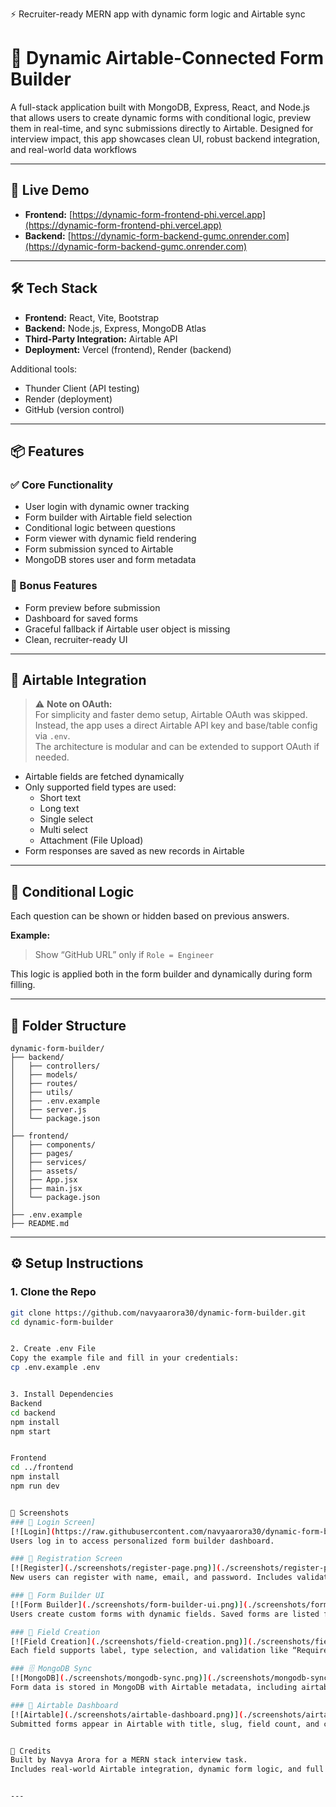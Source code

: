 ⚡️ Recruiter-ready MERN app with dynamic form logic and Airtable sync

# 🧠 Dynamic Airtable-Connected Form Builder

A full-stack application built with MongoDB, Express, React, and Node.js that allows users to create dynamic forms with conditional logic, preview them in real-time, and sync submissions directly to Airtable. Designed for interview impact, this app showcases clean UI, robust backend integration, and real-world data workflows

---

## 🚀 Live Demo

- **Frontend:** [https://dynamic-form-frontend-phi.vercel.app](https://dynamic-form-frontend-phi.vercel.app)
- **Backend:** [https://dynamic-form-backend-gumc.onrender.com](https://dynamic-form-backend-gumc.onrender.com)

---

## 🛠 Tech Stack

- **Frontend:** React, Vite, Bootstrap
- **Backend:** Node.js, Express, MongoDB Atlas
- **Third-Party Integration:** Airtable API
- **Deployment:** Vercel (frontend), Render (backend)

Additional tools:

- Thunder Client (API testing)
- Render (deployment)
- GitHub (version control)

---

## 📦 Features

### ✅ Core Functionality

- User login with dynamic owner tracking
- Form builder with Airtable field selection
- Conditional logic between questions
- Form viewer with dynamic field rendering
- Form submission synced to Airtable
- MongoDB stores user and form metadata

### 🎁 Bonus Features

- Form preview before submission
- Dashboard for saved forms
- Graceful fallback if Airtable user object is missing
- Clean, recruiter-ready UI

---

## 🔐 Airtable Integration

> ⚠️ **Note on OAuth:**  
> For simplicity and faster demo setup, Airtable OAuth was skipped.  
> Instead, the app uses a direct Airtable API key and base/table config via `.env`.  
> The architecture is modular and can be extended to support OAuth if needed.

- Airtable fields are fetched dynamically
- Only supported field types are used:
  - Short text
  - Long text
  - Single select
  - Multi select
  - Attachment (File Upload)
- Form responses are saved as new records in Airtable

---

## 🧪 Conditional Logic

Each question can be shown or hidden based on previous answers.

**Example:**

> Show “GitHub URL” only if `Role = Engineer`

This logic is applied both in the form builder and dynamically during form filling.

---

## 📁 Folder Structure

```text
dynamic-form-builder/
├── backend/
│   ├── controllers/
│   ├── models/
│   ├── routes/
│   ├── utils/
│   ├── .env.example
│   ├── server.js
│   └── package.json
│
├── frontend/
│   ├── components/
│   ├── pages/
│   ├── services/
│   ├── assets/
│   ├── App.jsx
│   ├── main.jsx
│   └── package.json
│
├── .env.example
├── README.md
```

---

## ⚙️ Setup Instructions

### 1. Clone the Repo

```bash
git clone https://github.com/navyaarora30/dynamic-form-builder.git
cd dynamic-form-builder


2. Create .env File
Copy the example file and fill in your credentials:
cp .env.example .env


3. Install Dependencies
Backend
cd backend
npm install
npm start


Frontend
cd ../frontend
npm install
npm run dev


📸 Screenshots
### 🔐 Login Screen]  
[![Login](https://raw.githubusercontent.com/navyaarora30/dynamic-form-builder/main/screenshots/login-page.png)](https://github.com/navyaarora30/dynamic-form-builder/blob/main/screenshots/login-page.png)  
Users log in to access personalized form builder dashboard.

### 📝 Registration Screen
[![Register](./screenshots/register-page.png)](./screenshots/register-page.png)
New users can register with name, email, and password. Includes validation and clean UI.

### 🧠 Form Builder UI
[![Form Builder](./screenshots/form-builder-ui.png)](./screenshots/form-builder-ui.png)
Users create custom forms with dynamic fields. Saved forms are listed for reuse and Airtable sync.

### 🧩 Field Creation
[![Field Creation](./screenshots/field-creation.png)](./screenshots/field-creation.png)
Each field supports label, type selection, and validation like “Required.” Live preview updates instantly.

### 🗄️ MongoDB Sync
[![MongoDB](./screenshots/mongodb-sync.png)](./screenshots/mongodb-sync.png)
Form data is stored in MongoDB with Airtable metadata, including airtableId, timestamps, and owner.

### 🔄 Airtable Dashboard
[![Airtable](./screenshots/airtable-dashboard.png)](./screenshots/airtable-dashboard.png)
Submitted forms appear in Airtable with title, slug, field count, and creation timestamp.


🙌 Credits
Built by Navya Arora for a MERN stack interview task.
Includes real-world Airtable integration, dynamic form logic, and full deployment.


---

```
